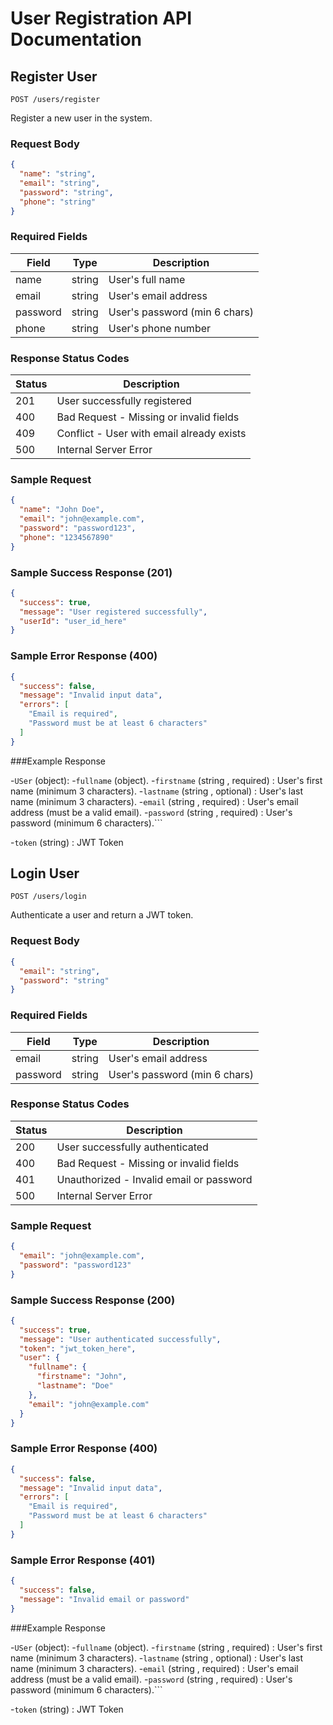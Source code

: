 # User Registration API Documentation

## Register User
`POST /users/register`

Register a new user in the system.

### Request Body
```json
{
  "name": "string",
  "email": "string",
  "password": "string",
  "phone": "string"
}
```

### Required Fields
| Field    | Type   | Description                    |
|----------|--------|--------------------------------|
| name     | string | User's full name              |
| email    | string | User's email address          |
| password | string | User's password (min 6 chars)  |
| phone    | string | User's phone number           |

### Response Status Codes
| Status | Description                                           |
|--------|-------------------------------------------------------|
| 201    | User successfully registered                           |
| 400    | Bad Request - Missing or invalid fields               |
| 409    | Conflict - User with email already exists             |
| 500    | Internal Server Error                                 |

### Sample Request
```json
{
  "name": "John Doe",
  "email": "john@example.com",
  "password": "password123",
  "phone": "1234567890"
}
```

### Sample Success Response (201)
```json
{
  "success": true,
  "message": "User registered successfully",
  "userId": "user_id_here"
}
```

### Sample Error Response (400)
```json
{
  "success": false,
  "message": "Invalid input data",
  "errors": [
    "Email is required",
    "Password must be at least 6 characters"
  ]
}
```

###Example Response

-`USer` (object):
  -`fullname` (object).
     -`firstname` (string , required) : User's first name (minimum 3 characters).
     -`lastname` (string , optional) : User's last name (minimum 3 characters).
  -`email` (string , required) : User's email address (must be a valid email).
  -`password` (string , required) : User's password (minimum 6 characters).```


-`token` (string) : JWT Token

## Login User
`POST /users/login`

Authenticate a user and return a JWT token.

### Request Body
```json
{
  "email": "string",
  "password": "string"
}
```

### Required Fields
| Field    | Type   | Description                    |
|----------|--------|--------------------------------|
| email    | string | User's email address           |
| password | string | User's password (min 6 chars)  |

### Response Status Codes
| Status | Description                                           |
|--------|-------------------------------------------------------|
| 200    | User successfully authenticated                       |
| 400    | Bad Request - Missing or invalid fields               |
| 401    | Unauthorized - Invalid email or password              |
| 500    | Internal Server Error                                 |

### Sample Request
```json
{
  "email": "john@example.com",
  "password": "password123"
}
```

### Sample Success Response (200)
```json
{
  "success": true,
  "message": "User authenticated successfully",
  "token": "jwt_token_here",
  "user": {
    "fullname": {
      "firstname": "John",
      "lastname": "Doe"
    },
    "email": "john@example.com"
  }
}
```

### Sample Error Response (400)
```json
{
  "success": false,
  "message": "Invalid input data",
  "errors": [
    "Email is required",
    "Password must be at least 6 characters"
  ]
}
```

### Sample Error Response (401)
```json
{
  "success": false,
  "message": "Invalid email or password"
}
```
###Example Response

-`USer` (object):
  -`fullname` (object).
     -`firstname` (string , required) : User's first name (minimum 3 characters).
     -`lastname` (string , optional) : User's last name (minimum 3 characters).
  -`email` (string , required) : User's email address (must be a valid email).
  -`password` (string , required) : User's password (minimum 6 characters).```


-`token` (string) : JWT Token
